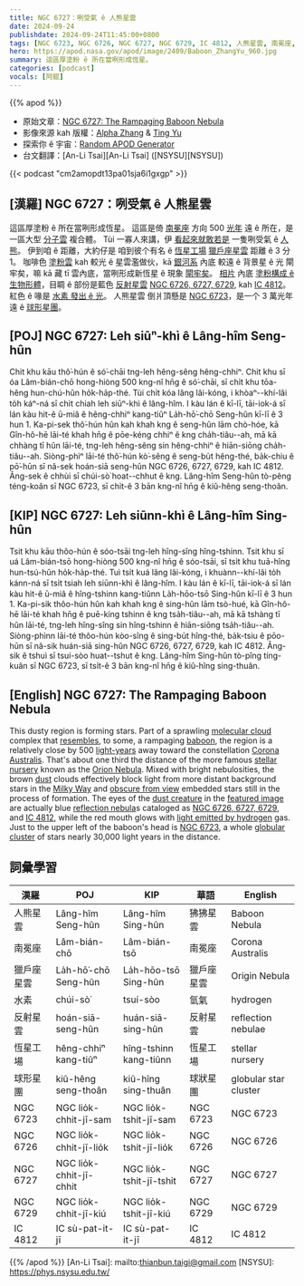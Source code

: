 ```yaml
---
title: NGC 6727：咧受氣 ê 人熊星雲
date: 2024-09-24
publishdate: 2024-09-24T11:45:00+0800
tags: [NGC 6723, NGC 6726, NGC 6727, NGC 6729, IC 4812, 人熊星雲, 南冕座, 獵戶座, 水素, 反射星雲, 恆星工場, 球形星團]
hero: https://apod.nasa.gov/apod/image/2409/Baboon_ZhangYu_960.jpg
summary: 這區厚塗粉 ê 所在當咧形成恆星。
categories: [podcast]
vocals: [阿錕]
---
```


{{% apod %}}

- 原始文章：[NGC 6727: The Rampaging Baboon Nebula](https://apod.nasa.gov/apod/ap240924.html)
- 影像來源 kah 版權：[Alpha Zhang](https://www.astrobin.com/users/shyzhang127/collections/) & [Ting Yu](https://www.astrobin.com/users/lihao19943/)
- 探索你 ê 宇宙：[Random APOD Generator](https://apod.nasa.gov/apod/random_apod.html)
- 台文翻譯：[An-Li Tsai][An-Li Tsai] ([NSYSU][NSYSU])

{{< podcast "cm2amopdt13pa01sja6i1gxgp" >}}

## [漢羅] NGC 6727：咧受氣 ê 人熊星雲
這區厚塗粉 ê 所在當咧形成恆星。
這區是倚 [南冕座][Corona Australis] 方向 500 [光年][light-years] 遠 ê 所在，是一區大型 [分子雲][molecular cloud] 複合體。
Tùi 一寡人來講，伊 [看起來就敢若是][resembles] 一隻咧受氣 ê [人熊][baboon]。
伊到咱 ê 距離，大約仔是 咱到彼个有名 ê [恆星工場][stellar nursery] [獵戶座星雲][Orion Nebula] 距離 ê 3 分 1。
咖啡色 [塗粉雲][dust] kah 較光 ê 星雲濫做伙，kā [銀河系][Milky Way] 內底 較遠 ê 背景星 ê 光 閘牢矣，嘛 kā 藏 tī 雲內底，當咧形成新恆星 ê 現象 [閘牢矣][obscure from view]。
[相片][featured image] 內底 [塗粉構成 ê 生物形體][dust creature]，目睭 ê 部份是藍色 [反射星雲][reflection nebula] [NGC 6726, 6727, 6729][NGC 6726, 6727, 6729], kah [IC 4812][IC 4812]。
紅色 ê 喙是 [水素 發出 ê 光][light emitted by hydrogen]。
人熊星雲 倒爿頂懸是 [NGC 6723][NGC 6723]，是一个 3 萬光年遠 ê [球形星團][globular cluster]。

## [POJ] NGC 6727: Leh siūⁿ-khì ê Lâng-hîm Seng-hûn
Chit khu kāu thô͘-hún ê só͘-chāi tng-leh hêng-sêng hêng-chhiⁿ.
Chit khu sī óa Lâm-bián-chō hong-hiòng 500 kng-nî hn̄g ê só͘-chāi, sī chi̍t khu tōa-hêng hun-chú-hûn ho̍k-ha̍p-thé.
Tùi chi̍t kóa lâng lâi-kóng, i khòaⁿ--khí-lâi to̍h káⁿ-ná sī chi̍t chiah leh siūⁿ-khì ê lâng-hîm.
I kàu lán ê kī-lī, tāi-iok-á sī lán kàu hit-ê ū-miâ ê hêng-chhiⁿ kang-tiûⁿ La̍h-hō͘-chō Seng-hûn kī-lī ê 3 hun 1.
Ka-pi-sek thô͘-hún hûn kah khah kng ê seng-hûn lām chò-hóe, kā Gîn-hô-hē lāi-té khah hn̄g ê pōe-kéng chhiⁿ ê kng cha̍h-tiâu--ah, mā kā chhàng tī hûn lāi-té, tng-leh hêng-sêng sin hêng-chhiⁿ ê hiān-siōng cha̍h-tiâu--ah.
Siòng-phìⁿ lāi-té thô͘-hún kò͘-sêng ê seng-bu̍t hêng-thé, ba̍k-chiu ê pō͘-hūn sī nâ-sek hoán-siā seng-hûn NGC 6726, 6727, 6729, kah IC 4812.
Âng-sek ê chhùi sī chúi-sò͘ hoat--chhut ê kng.
Lâng-hîm Seng-hûn tò-pêng téng-koân sī NGC 6723, sī chi̍t-ê 3 bān kng-nî hn̄g ê kiû-hêng seng-thoân.

## [KIP] NGC 6727: Leh siūnn-khì ê Lâng-hîm Sing-hûn
Tsit khu kāu thôo-hún ê sóo-tsāi tng-leh hîng-sîng hîng-tshinn.
Tsit khu sī uá Lâm-bián-tsō hong-hiòng 500 kng-nî hn̄g ê sóo-tsāi, sī tsi̍t khu tuā-hîng hun-tsú-hûn ho̍k-ha̍p-thé.
Tuì tsi̍t kuá lâng lâi-kóng, i khuànn--khí-lâi to̍h kánn-ná sī tsi̍t tsiah leh siūnn-khì ê lâng-hîm.
I kàu lán ê kī-lī, tāi-iok-á sī lán kàu hit-ê ū-miâ ê hîng-tshinn kang-tiûnn La̍h-hōo-tsō Sing-hûn kī-lī ê 3 hun 1.
Ka-pi-sik thôo-hún hûn kah khah kng ê sing-hûn lām tsò-hué, kā Gîn-hô-hē lāi-té khah hn̄g ê puē-kíng tshinn ê kng tsa̍h-tiâu--ah, mā kā tshàng tī hûn lāi-té, tng-leh hîng-sîng sin hîng-tshinn ê hiān-siōng tsa̍h-tiâu--ah.
Siòng-phìnn lāi-té thôo-hún kòo-sîng ê sing-bu̍t hîng-thé, ba̍k-tsiu ê pōo-hūn sī nâ-sik huán-siā sing-hûn NGC 6726, 6727, 6729, kah IC 4812.
Âng-sik ê tshuì sī tsuí-sòo huat--tshut ê kng.
Lâng-hîm Sing-hûn tò-pîng tíng-kuân sī NGC 6723, sī tsi̍t-ê 3 bān kng-nî hn̄g ê kiû-hîng sing-thuân.

## [English] NGC 6727: The Rampaging Baboon Nebula
This dusty region is forming stars.
Part of a sprawling [molecular cloud][molecular cloud] complex that [resembles][resembles], to some, a rampaging [baboon][baboon], the region is a relatively close by 500 [light-years][light-years] away toward the constellation [Corona Australis][Corona Australis].
That's about one third the distance of the more famous [stellar nursery][stellar nursery] known as the [Orion Nebula][Orion Nebula].
Mixed with bright nebulosities, the brown [dust][dust] clouds effectively block light from more distant background stars in the [Milky Way][Milky Way] and [obscure from view][obscure from view] embedded stars still in the process of formation.
The eyes of the [dust creature][dust creature] in the [featured image][featured image] are actually blue [reflection nebula][reflection nebula]s cataloged as [NGC 6726, 6727, 6729][NGC 6726, 6727, 6729], and [IC 4812][IC 4812], while the red mouth glows with [light emitted by hydrogen][light emitted by hydrogen] gas.
Just to the upper left of the baboon's head is [NGC 6723][NGC 6723], a whole [globular cluster][globular cluster] of stars nearly 30,000 light years in the distance.

## 詞彙學習
|漢羅|POJ|KIP|華語|English|
|-|-|-|-|-|
| 人熊星雲 | Lâng-hîm Seng-hûn | Lâng-hîm Sing-hûn | 狒狒星雲 | Baboon Nebula |
| 南冕座 | Lâm-bián-chō | Lâm-bián-tsō | 南冕座 | Corona Australis |
| 獵戶座星雲 | La̍h-hō͘-chō Seng-hûn | La̍h-hōo-tsō Sing-hûn | 獵戶座星雲 | Origin Nebula |
| 水素 | chúi-sò͘ | tsuí-sòo | 氫氣 | hydrogen |
| 反射星雲 | hoán-siā-seng-hûn | huán-siā-sing-hûn | 反射星雲 | reflection nebulae |
| 恆星工場 | hêng-chhiⁿ kang-tiûⁿ | hîng-tshinn kang-tiûnn | 恆星工場 | stellar nursery |
| 球形星團 | kiû-hêng seng-thoân | kiû-hîng sing-thuân | 球狀星團 | globular star cluster |
| NGC 6723 | NGC lio̍k-chhit-jī-sam | NGC lio̍k-tshit-jī-sam | NGC 6723 | NGC 6723 |
| NGC 6726 | NGC lio̍k-chhit-jī-lio̍k | NGC lio̍k-tshit-jī-lio̍k | NGC 6726 | NGC 6726 |
| NGC 6727 | NGC lio̍k-chhit-jī-chhit | NGC lio̍k-tshit-jī-tshit | NGC 6727 | NGC 6727 |
| NGC 6729 | NGC lio̍k-chhit-jī-kiú | NGC lio̍k-tshit-jī-kiú | NGC 6729 | NGC 6729 |
| IC 4812 | IC sù-pat-it-jī | IC sù-pat-it-jī | IC 4812 | IC 4812 |

{{% /apod %}}
[An-Li Tsai]: mailto:thianbun.taigi@gmail.com
[NSYSU]: https://phys.nsysu.edu.tw/

[copyright]: https://apod.nasa.gov/apod/fap/lib/about_apod.html#srapply
[License3]: https://creativecommons.org/licenses/by/3.0/
[License2]:https://creativecommons.org/licenses/by-nc-nd/2.0/

[molecular cloud]:https://en.wikipedia.org/wiki/Molecular_cloud
[resembles]:https://commons.wikimedia.org/wiki/File:Papio_cynocephalus02.jpg
[baboon]:https://en.wikipedia.org/wiki/Baboon
[light-years]:https://spaceplace.nasa.gov/light-year/
[Corona Australis]:https://apod.nasa.gov/apod/ap181129.html
[stellar nursery]:https://apod.nasa.gov/apod/ap240425.html
[Orion Nebula]:https://apod.nasa.gov/apod/ap210707.html
[dust]:http://www-ssg.sr.unh.edu/ism/what1.html
[Milky Way]:https://science.nasa.gov/resource/the-milky-way-galaxy/
[obscure from view]:https://apod.nasa.gov/apod/ap230129.html
[dust creature]:https://cdn.images.express.co.uk/img/dynamic/128/590x/Dog-mop-564889.jpg
[featured image]:https://www.astrobin.com/d5z8gm/
[reflection nebula]:https://en.wikipedia.org/wiki/Reflection_nebula
[NGC 6726, 6727, 6729]:https://www.astrobin.com/d5z8gm/
[IC 4812]:https://theskylive.com/sky/deepsky/ic4812-object
[light emitted by hydrogen]:https://en.wikipedia.org/wiki/Hydrogen-alpha
[NGC 6723]:https://en.wikipedia.org/wiki/NGC_6723
[globular cluster]:https://en.wikipedia.org/wiki/Globular_cluster
